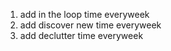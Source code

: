
1. add in the loop time everyweek
2. add discover new time everyweek
3. add declutter time everyweek